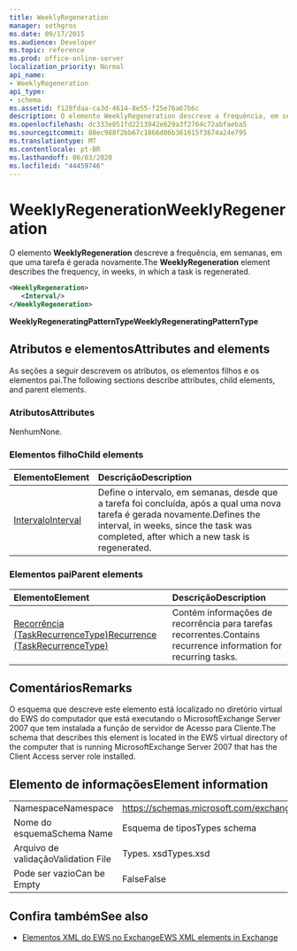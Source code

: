 ```yaml
---
title: WeeklyRegeneration
manager: sethgros
ms.date: 09/17/2015
ms.audience: Developer
ms.topic: reference
ms.prod: office-online-server
localization_priority: Normal
api_name:
- WeeklyRegeneration
api_type:
- schema
ms.assetid: f128fdaa-ca3d-4614-8e55-f25e76a67b6c
description: O elemento WeeklyRegeneration descreve a frequência, em semanas, em que uma tarefa é gerada novamente.
ms.openlocfilehash: dc333e051fd2213942e629a3f2764c72abfaeba5
ms.sourcegitcommit: 88ec988f2bb67c1866d06b361615f3674a24e795
ms.translationtype: MT
ms.contentlocale: pt-BR
ms.lasthandoff: 06/03/2020
ms.locfileid: "44459746"
---
```

# <a name="weeklyregeneration"></a><span data-ttu-id="9407b-103">WeeklyRegeneration</span><span class="sxs-lookup"><span data-stu-id="9407b-103">WeeklyRegeneration</span></span>

<span data-ttu-id="9407b-104">O elemento **WeeklyRegeneration** descreve a frequência, em semanas, em que uma tarefa é gerada novamente.</span><span class="sxs-lookup"><span data-stu-id="9407b-104">The **WeeklyRegeneration** element describes the frequency, in weeks, in which a task is regenerated.</span></span> 
  
```xml
<WeeklyRegeneration>
   <Interval/>
</WeeklyRegeneration>
```

 <span data-ttu-id="9407b-105">**WeeklyRegeneratingPatternType**</span><span class="sxs-lookup"><span data-stu-id="9407b-105">**WeeklyRegeneratingPatternType**</span></span>
## <a name="attributes-and-elements"></a><span data-ttu-id="9407b-106">Atributos e elementos</span><span class="sxs-lookup"><span data-stu-id="9407b-106">Attributes and elements</span></span>

<span data-ttu-id="9407b-107">As seções a seguir descrevem os atributos, os elementos filhos e os elementos pai.</span><span class="sxs-lookup"><span data-stu-id="9407b-107">The following sections describe attributes, child elements, and parent elements.</span></span>
  
### <a name="attributes"></a><span data-ttu-id="9407b-108">Atributos</span><span class="sxs-lookup"><span data-stu-id="9407b-108">Attributes</span></span>

<span data-ttu-id="9407b-109">Nenhum</span><span class="sxs-lookup"><span data-stu-id="9407b-109">None.</span></span>
  
### <a name="child-elements"></a><span data-ttu-id="9407b-110">Elementos filho</span><span class="sxs-lookup"><span data-stu-id="9407b-110">Child elements</span></span>

|<span data-ttu-id="9407b-111">**Elemento**</span><span class="sxs-lookup"><span data-stu-id="9407b-111">**Element**</span></span>|<span data-ttu-id="9407b-112">**Descrição**</span><span class="sxs-lookup"><span data-stu-id="9407b-112">**Description**</span></span>|
|:-----|:-----|
|[<span data-ttu-id="9407b-113">Intervalo</span><span class="sxs-lookup"><span data-stu-id="9407b-113">Interval</span></span>](interval.md) <br/> |<span data-ttu-id="9407b-114">Define o intervalo, em semanas, desde que a tarefa foi concluída, após a qual uma nova tarefa é gerada novamente.</span><span class="sxs-lookup"><span data-stu-id="9407b-114">Defines the interval, in weeks, since the task was completed, after which a new task is regenerated.</span></span>  <br/> |
   
### <a name="parent-elements"></a><span data-ttu-id="9407b-115">Elementos pai</span><span class="sxs-lookup"><span data-stu-id="9407b-115">Parent elements</span></span>

|<span data-ttu-id="9407b-116">**Elemento**</span><span class="sxs-lookup"><span data-stu-id="9407b-116">**Element**</span></span>|<span data-ttu-id="9407b-117">**Descrição**</span><span class="sxs-lookup"><span data-stu-id="9407b-117">**Description**</span></span>|
|:-----|:-----|
|[<span data-ttu-id="9407b-118">Recorrência (TaskRecurrenceType)</span><span class="sxs-lookup"><span data-stu-id="9407b-118">Recurrence (TaskRecurrenceType)</span></span>](recurrence-taskrecurrencetype.md) <br/> |<span data-ttu-id="9407b-119">Contém informações de recorrência para tarefas recorrentes.</span><span class="sxs-lookup"><span data-stu-id="9407b-119">Contains recurrence information for recurring tasks.</span></span>  <br/> |
   
## <a name="remarks"></a><span data-ttu-id="9407b-120">Comentários</span><span class="sxs-lookup"><span data-stu-id="9407b-120">Remarks</span></span>

<span data-ttu-id="9407b-121">O esquema que descreve este elemento está localizado no diretório virtual do EWS do computador que está executando o MicrosoftExchange Server 2007 que tem instalada a função de servidor de Acesso para Cliente.</span><span class="sxs-lookup"><span data-stu-id="9407b-121">The schema that describes this element is located in the EWS virtual directory of the computer that is running MicrosoftExchange Server 2007 that has the Client Access server role installed.</span></span>
  
## <a name="element-information"></a><span data-ttu-id="9407b-122">Elemento de informações</span><span class="sxs-lookup"><span data-stu-id="9407b-122">Element information</span></span>

|||
|:-----|:-----|
|<span data-ttu-id="9407b-123">Namespace</span><span class="sxs-lookup"><span data-stu-id="9407b-123">Namespace</span></span>  <br/> |https://schemas.microsoft.com/exchange/services/2006/types  <br/> |
|<span data-ttu-id="9407b-124">Nome do esquema</span><span class="sxs-lookup"><span data-stu-id="9407b-124">Schema Name</span></span>  <br/> |<span data-ttu-id="9407b-125">Esquema de tipos</span><span class="sxs-lookup"><span data-stu-id="9407b-125">Types schema</span></span>  <br/> |
|<span data-ttu-id="9407b-126">Arquivo de validação</span><span class="sxs-lookup"><span data-stu-id="9407b-126">Validation File</span></span>  <br/> |<span data-ttu-id="9407b-127">Types. xsd</span><span class="sxs-lookup"><span data-stu-id="9407b-127">Types.xsd</span></span>  <br/> |
|<span data-ttu-id="9407b-128">Pode ser vazio</span><span class="sxs-lookup"><span data-stu-id="9407b-128">Can be Empty</span></span>  <br/> |<span data-ttu-id="9407b-129">False</span><span class="sxs-lookup"><span data-stu-id="9407b-129">False</span></span>  <br/> |
   
## <a name="see-also"></a><span data-ttu-id="9407b-130">Confira também</span><span class="sxs-lookup"><span data-stu-id="9407b-130">See also</span></span>



- [<span data-ttu-id="9407b-131">Elementos XML do EWS no Exchange</span><span class="sxs-lookup"><span data-stu-id="9407b-131">EWS XML elements in Exchange</span></span>](ews-xml-elements-in-exchange.md)

